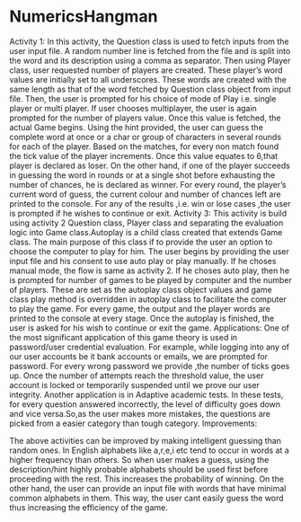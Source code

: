 # NumericsHangman
Activity 1:
In this activity, the Question class is used to fetch inputs from the user input file. A random number line is fetched from the file and is split into the word and its description using a comma as separator.
Then using Player class, user requested number of players are created. These player’s word values are initially set to all underscores. These words are created with the same length as that of the word fetched by Question class object from input file.
Then, the user is prompted for his choice of mode of Play i.e. single player or multi player. If user chooses multiplayer, the user is again prompted for the number of players value. Once this value is fetched, the actual Game begins.
Using the hint provided, the user can guess the complete word at once or a char or group of characters in several rounds for each of the player. Based on the matches, for every non match found the tick value of the player increments. Once this value equates to 6,that player is declared as loser.
On the other hand, if one of the player succeeds in guessing the word in rounds or at a single shot before exhausting  the number of chances, he is declared as winner.
For every round, the player’s current word of guess, the current colour and number of chances left are printed to the console.
For any of the results ,i.e. win or lose cases ,the user is prompted if he wishes to continue or exit.
Activity 3:
This activity is build using activity 2 Question class, Player class and separating the evaluation logic into Game class.Autoplay is a child class created that extends Game class. The main purpose of this class if to provide the user an option to choose the computer to play for him.
The user begins by providing the user input file and his consent to use auto play or play manually. If he choses manual mode, the flow is same as activity 2.
If he choses auto play, then he is prompted for number of games to be played by computer and the number of players. These are set as the autoplay class object values and game class play method is overridden in autoplay class to facilitate the computer to play the game.
For every game, the output and the player words are printed to the console at every stage. Once the autoplay is finished, the user is asked for his wish to continue or exit the game.
Applications:
One of the most significant application of this game theory is used in password/user credential evaluation.
For example, while logging into any of our user accounts be it bank accounts or emails, we are prompted for password. For every wrong password we provide ,the number of ticks goes up. Once the number of attempts reach the threshold value, the user account is locked or temporarily suspended until we prove our user integrity.
Another application is in Adaptive academic tests. In these tests, for every question answered incorrectly, the level of difficulty goes down and vice versa.So,as the user makes more mistakes, the questions are picked from a easier category than tough category.
Improvements:

The above activities can be improved by making intelligent guessing than random ones. In English alphabets like a,r,e,i etc tend to occur in words at a higher frequency than others. So when user makes a guess, using the description/hint highly probable alphabets should be used first before proceeding with the rest. This increases the probability of winning.
On the other hand, the user can provide an input file with words that have minimal common alphabets in them. This way, the user cant easily guess the word thus increasing the efficiency of the game.



